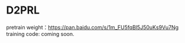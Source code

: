 # D2PRL
pretrain weight：https://pan.baidu.com/s/1m_FU5fqBl5J50uKs9Vu7Ng
training code: coming soon.
